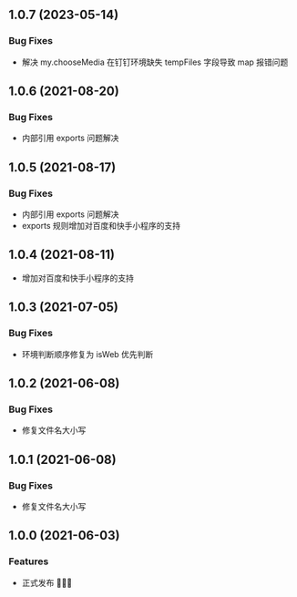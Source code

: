## 1.0.7 (2023-05-14)

### Bug Fixes

* 解决 my.chooseMedia 在钉钉环境缺失 tempFiles 字段导致 map 报错问题

## 1.0.6 (2021-08-20)

### Bug Fixes

* 内部引用 exports 问题解决

## 1.0.5 (2021-08-17)

### Bug Fixes

* 内部引用 exports 问题解决
* exports 规则增加对百度和快手小程序的支持

## 1.0.4 (2021-08-11)

* 增加对百度和快手小程序的支持

## 1.0.3 (2021-07-05)

### Bug Fixes

* 环境判断顺序修复为 isWeb 优先判断

## 1.0.2 (2021-06-08)

### Bug Fixes

* 修复文件名大小写
## 1.0.1 (2021-06-08)

### Bug Fixes

* 修复文件名大小写

## 1.0.0 (2021-06-03)

### Features

* 正式发布 🎉🎉🎉